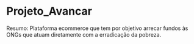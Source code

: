 # Projeto_Avancar
Resumo: Plataforma ecommerce que tem por objetivo arrecar fundos às ONGs que atuam diretamente com a erradicação da pobreza.
